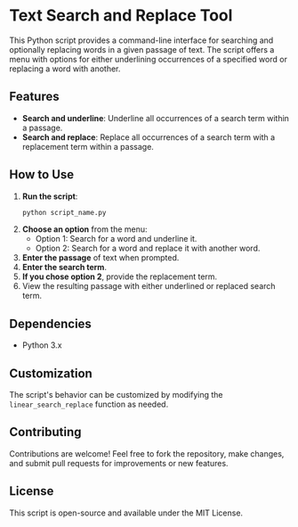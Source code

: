 # Text Search and Replace Tool

This Python script provides a command-line interface for searching and optionally replacing words in a given passage of text. The script offers a menu with options for either underlining occurrences of a specified word or replacing a word with another.

## Features

- **Search and underline**: Underline all occurrences of a search term within a passage.
- **Search and replace**: Replace all occurrences of a search term with a replacement term within a passage.

## How to Use

1. **Run the script**:
    ```bash
    python script_name.py
    ```
2. **Choose an option** from the menu:
    - Option 1: Search for a word and underline it.
    - Option 2: Search for a word and replace it with another word.
3. **Enter the passage** of text when prompted.
4. **Enter the search term**.
5. **If you chose option 2**, provide the replacement term.
6. View the resulting passage with either underlined or replaced search term.

## Dependencies

- Python 3.x

## Customization

The script's behavior can be customized by modifying the `linear_search_replace` function as needed.

## Contributing

Contributions are welcome! Feel free to fork the repository, make changes, and submit pull requests for improvements or new features.

## License

This script is open-source and available under the MIT License.
